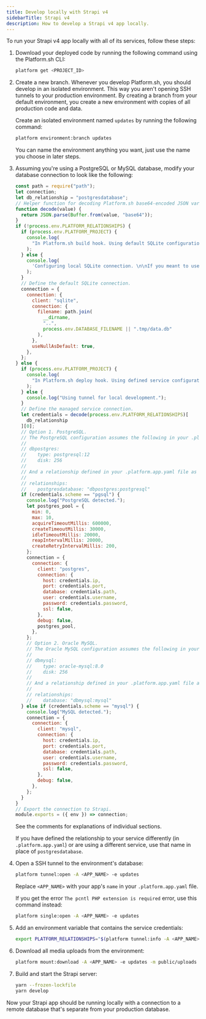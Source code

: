 ```yaml
---
title: Develop locally with Strapi v4
sidebarTitle: Strapi v4
description: How to develop a Strapi v4 app locally.
---
```


To run your Strapi v4 app locally with all of its services, follow these steps:

1. Download your deployed code by running the following command using the Platform.sh CLI:

   ```bash
   platform get <PROJECT_ID>
   ```

2. Create a new branch.
   Whenever you develop Platform.sh, you should develop in an isolated environment.
   This way you aren't opening SSH tunnels to your production environment.
   By creating a branch from your default environment,
   you create a new environment with copies of all production code and data.

   Create an isolated environment named `updates` by running the following command:

   ```bash
   platform environment:branch updates
   ```

   You can name the environment anything you want, just use the name you choose in later steps.

3. Assuming you're using a PostgreSQL or MySQL database,
   modify your database connection to look like the following:

   ```js {location="config/database.js"}
   const path = require("path");
   let connection;
   let db_relationship = "postgresdatabase";
   // Helper function for decoding Platform.sh base64-encoded JSON variables.
   function decode(value) {
     return JSON.parse(Buffer.from(value, "base64"));
   }
   if (!process.env.PLATFORM_RELATIONSHIPS) {
     if (process.env.PLATFORM_PROJECT) {
       console.log(
         "In Platform.sh build hook. Using default SQLite configuration until services are available."
       );
     } else {
       console.log(
         'Configuring local SQLite connection. \n\nIf you meant to use a tunnel, be sure to run \n\n$ export PLATFORM_RELATIONSHIPS="$(platform tunnel:info --encode)"\n\nto connect to that service.\n'
       );
     }
     // Define the default SQLite connection.
     connection = {
       connection: {
         client: "sqlite",
         connection: {
           filename: path.join(
             __dirname,
             "..",
             process.env.DATABASE_FILENAME || ".tmp/data.db"
           ),
         },
         useNullAsDefault: true,
       },
     };
   } else {
     if (process.env.PLATFORM_PROJECT) {
       console.log(
         "In Platform.sh deploy hook. Using defined service configuration."
       );
     } else {
       console.log("Using tunnel for local development.");
     }
     // Define the managed service connection.
     let credentials = decode(process.env.PLATFORM_RELATIONSHIPS)[
       db_relationship
     ][0];
     // Option 1. PostgreSQL.
     // The PostgreSQL configuration assumes the following in your .platform/services.yaml file:
     //
     // dbpostgres:
     //    type: postgresql:12
     //    disk: 256
     //
     // And a relationship defined in your .platform.app.yaml file as follows:
     //
     // relationships:
     //    postgresdatabase: "dbpostgres:postgresql"
     if (credentials.scheme == "pgsql") {
       console.log("PostgreSQL detected.");
       let postgres_pool = {
         min: 0,
         max: 10,
         acquireTimeoutMillis: 600000,
         createTimeoutMillis: 30000,
         idleTimeoutMillis: 20000,
         reapIntervalMillis: 20000,
         createRetryIntervalMillis: 200,
       };
       connection = {
         connection: {
           client: "postgres",
           connection: {
             host: credentials.ip,
             port: credentials.port,
             database: credentials.path,
             user: credentials.username,
             password: credentials.password,
             ssl: false,
           },
           debug: false,
           postgres_pool,
         },
       };
       // Option 2. Oracle MySQL.
       // The Oracle MySQL configuration assumes the following in your .platform/services.yaml file:
       //
       // dbmysql:
       //    type: oracle-mysql:8.0
       //    disk: 256
       //
       // And a relationship defined in your .platform.app.yaml file as follows:
       //
       // relationships:
       //    database: "dbmysql:mysql"
     } else if (credentials.scheme == "mysql") {
       console.log("MySQL detected.");
       connection = {
         connection: {
           client: "mysql",
           connection: {
             host: credentials.ip,
             port: credentials.port,
             database: credentials.path,
             user: credentials.username,
             password: credentials.password,
             ssl: false,
           },
           debug: false,
         },
       };
     }
   }
   // Export the connection to Strapi.
   module.exports = ({ env }) => connection;
   ```

   See the comments for explanations of individual sections.

   If you have defined the relationship to your service differently (in `.platform.app.yaml`)
   or are using a different service, use that name in place of `postgresdatabase`.

4. Open a SSH tunnel to the environment's database:

   ```bash
   platform tunnel:open -A <APP_NAME> -e updates
   ```

   Replace `<APP_NAME>` with your app's `name` in your `.platform.app.yaml` file.

   If you get the error `The pcntl PHP extension is required` error, use this command instead:

   ```bash
   platform single:open -A <APP_NAME> -e updates
   ```

5. Add an environment variable that contains the service credentials:

   ```bash
   export PLATFORM_RELATIONSHIPS="$(platform tunnel:info -A <APP_NAME> -e updates --encode)"
   ```

6. Download all media uploads from the environment:

   ```bash
   platform mount:download -A <APP_NAME> -e updates -m public/uploads --target public/uploads -y
   ```

7. Build and start the Strapi server:

   ```bash
   yarn --frozen-lockfile
   yarn develop
   ```

Now your Strapi app should be running locally with a connection to a remote database
that's separate from your production database.
